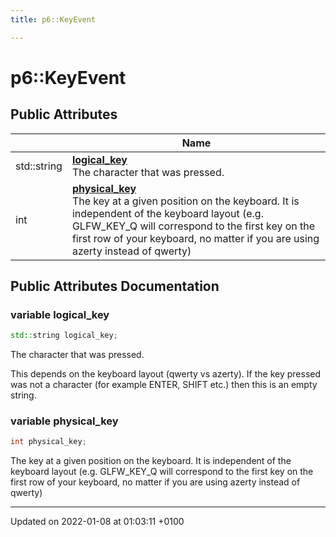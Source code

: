 ```yaml
---
title: p6::KeyEvent

---
```


# p6::KeyEvent





## Public Attributes

|                | Name           |
| -------------- | -------------- |
| std::string | **[logical_key](/reference/Classes/structp6_1_1_key_event#logical_key)** <br/>The character that was pressed.  |
| int | **[physical_key](/reference/Classes/structp6_1_1_key_event#physical_key)** <br/>The key at a given position on the keyboard. It is independent of the keyboard layout (e.g. GLFW_KEY_Q will correspond to the first key on the first row of your keyboard, no matter if you are using azerty instead of qwerty)  |

## Public Attributes Documentation

### variable logical_key

```cpp
std::string logical_key;
```

The character that was pressed. 

This depends on the keyboard layout (qwerty vs azerty). If the key pressed was not a character (for example ENTER, SHIFT etc.) then this is an empty string. 


### variable physical_key

```cpp
int physical_key;
```

The key at a given position on the keyboard. It is independent of the keyboard layout (e.g. GLFW_KEY_Q will correspond to the first key on the first row of your keyboard, no matter if you are using azerty instead of qwerty) 

-------------------------------

Updated on 2022-01-08 at 01:03:11 +0100